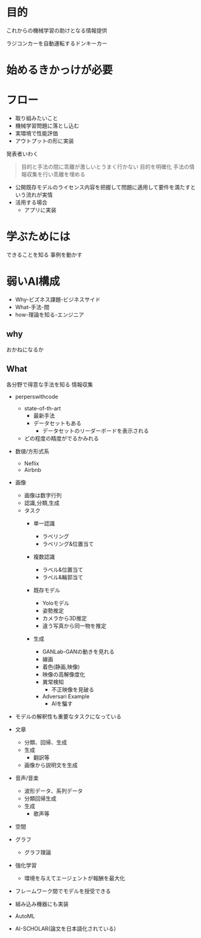 # 目的
これからの機械学習の助けとなる情報提供

ラジコンカーを自動運転するドンキーカー

# 始めるきかっけが必要

# フロー
- 取り組みたいこと
- 機械学習問題に落とし込む
- 実環境で性能評価
- アウトプットの形に実装

発表者いわく
>目的と手法の間に乖離が激しいとうまく行かない
>目的を明確化
>手法の情報収集を行い乖離を埋める

- 公開既存モデルのライセンス内容を把握して問題に適用して要件を満たすという流れが実情
- 活用する場合
    - アプリに実装

# 学ぶためには
できることを知る
事例を動かす

# 弱いAI構成
- Why-ビズネス課題-ビジネスサイド
- What-手法-間
- how-理論を知る-エンジニア

## why
おかねになるか

## What
各分野で得意な手法を知る
情報収集
- perperswithcode
    - state-of-th-art
        - 最新手法
        - データセットもある
            - データセットのリーダーボードを表示される
    - どの程度の精度がでるかみれる
- 数値/方形式系
    - Neflix
    - Airbnb
- 画像
    - 画像は数字行列
    - 認識,分類,生成
    - タスク
        - 単一認識
            - ラベリング
            - ラベリング&位置当て
        - 複数認識
            - ラベル&位置当て
            - ラベル&輪郭当て
        - 既存モデル
            - Yoloモデル
            - 姿勢推定
            - カメラから3D推定
            - 違う写真から同一物を推定

        - 生成
            - GANLab-GANの動きを見れる
            - 線画
            - 着色(静画,映像)
            - 映像の高解像度化
            - 異常検知
                - 不正映像を見破る
            - Adversari Example
                - AIを騙す
- モデルの解釈性も重要なタスクになっている
- 文章
    - 分類、回帰、生成
    - 生成
        - 翻訳等
    - 画像から説明文を生成

- 音声/音楽
    - 波形データ、系列データ
    - 分類回帰生成
    - 生成
        - 歌声等
- 空間
- グラフ
    - グラフ理論
- 強化学習
    - 環境を与えてエージェントが報酬を最大化

- フレームワーク間でモデルを授受できる
- 組み込み機器にも実装
- AutoML
- AI-SCHOLAR(論文を日本語化されている)

        